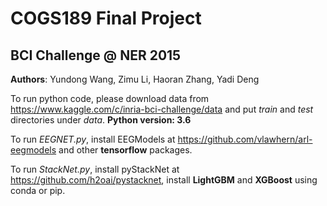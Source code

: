 # COGS189 Final Project
## BCI Challenge @ NER 2015

**Authors**:
Yundong Wang, Zimu Li, Haoran Zhang, Yadi Deng

To run python code, please download data from https://www.kaggle.com/c/inria-bci-challenge/data and put *train* and *test* directories under *data*. **Python version: 3.6**

To run *EEGNET.py*, install EEGModels at https://github.com/vlawhern/arl-eegmodels and other **tensorflow** packages.

To run *StackNet.py*, install pyStackNet at https://github.com/h2oai/pystacknet, install **LightGBM** and **XGBoost** using conda or pip.
